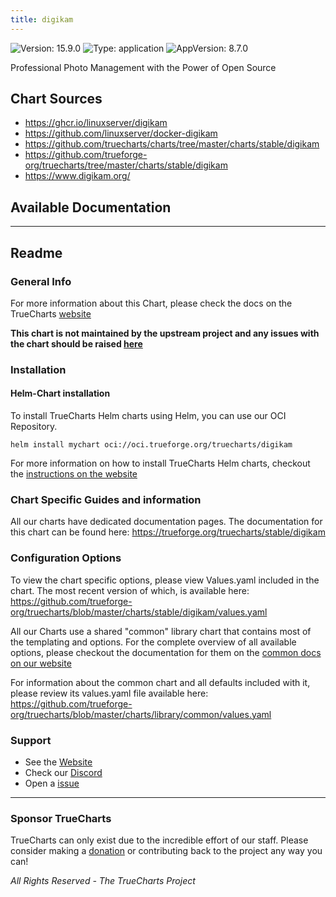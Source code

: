 ```yaml
---
title: digikam
---
```


![Version: 15.9.0](https://img.shields.io/badge/Version-15.9.0-informational?style=flat-square) ![Type: application](https://img.shields.io/badge/Type-application-informational?style=flat-square) ![AppVersion: 8.7.0](https://img.shields.io/badge/AppVersion-8.7.0-informational?style=flat-square)

Professional Photo Management with the Power of Open Source

## Chart Sources

- https://ghcr.io/linuxserver/digikam
- https://github.com/linuxserver/docker-digikam
- https://github.com/truecharts/charts/tree/master/charts/stable/digikam
- https://github.com/trueforge-org/truecharts/tree/master/charts/stable/digikam
- https://www.digikam.org/

## Available Documentation



---

## Readme


### General Info

For more information about this Chart, please check the docs on the TrueCharts [website](https://trueforge.org/truecharts/stable/digikam)

**This chart is not maintained by the upstream project and any issues with the chart should be raised [here](https://github.com/trueforge-org/truecharts/issues/new/choose)**

### Installation

#### Helm-Chart installation

To install TrueCharts Helm charts using Helm, you can use our OCI Repository.

`helm install mychart oci://oci.trueforge.org/truecharts/digikam`

For more information on how to install TrueCharts Helm charts, checkout the [instructions on the website](https://trueforge.org/guides/)

### Chart Specific Guides and information

All our charts have dedicated documentation pages.
The documentation for this chart can be found here:
https://trueforge.org/truecharts/stable/digikam

### Configuration Options

To view the chart specific options, please view Values.yaml included in the chart.
The most recent version of which, is available here: https://github.com/trueforge-org/truecharts/blob/master/charts/stable/digikam/values.yaml

All our Charts use a shared "common" library chart that contains most of the templating and options.
For the complete overview of all available options, please checkout the documentation for them on the [common docs on our website](https://trueforge.org/truecharts-common/)

For information about the common chart and all defaults included with it, please review its values.yaml file available here: https://github.com/trueforge-org/truecharts/blob/master/charts/library/common/values.yaml

### Support

- See the [Website](https://truecharts.org)
- Check our [Discord](https://discord.gg/tVsPTHWTtr)
- Open a [issue](https://github.com/trueforge-org/truecharts/issues/new/choose)

---

### Sponsor TrueCharts

TrueCharts can only exist due to the incredible effort of our staff.
Please consider making a [donation](https://trueforge.org/general/sponsor/) or contributing back to the project any way you can!

_All Rights Reserved - The TrueCharts Project_
